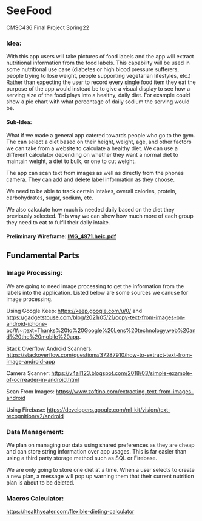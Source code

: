 # SeeFood
CMSC436 Final Project Spring22

### Idea: 
With this app users will take pictures of food labels and the app will extract nutritional information
from the food labels. This capability will be used in some nutritional use case (diabetes or high
blood pressure sufferers, people trying to lose weight, people supporting vegetarian lifestyles, etc.)
Rather than expecting the user to record every single food item they eat the purpose of the app
would instead be to give a visual display to see how a serving size of the food plays into a healthy,
daily diet. For example could show a pie chart with what percentage of daily sodium the serving
would be.

#### Sub-Idea:
What if we made a general app catered towards people who go to the gym. The can select a diet based on their
height, weight, age, and other factors we can take from a website to calculate a healthy diet. We can use a 
different calculator depending on whether they want a normal diet to maintain weight, a diet to bulk, or one 
to cut weight.

The app can scan text from images as well as directly from the phones camera. They can add and delete label
information as they choose. 

We need to be able to track certain intakes, overall calories, protein, carbohydrates, sugar, sodium, etc.

We also calculate how much is needed daily based on the diet they previously selected. This way we can show 
how much more of each group they need to eat to fulfil their daily intake.

#### Preliminary Wireframe: [IMG_4971.heic.pdf](https://github.com/agolikov28/SeeFood/files/8438290/IMG_4971.heic.pdf)

## Fundamental Parts
### Image Processing: 

We are going to need image processing to get the information from the labels into the application. Listed below are some sources we canuse for image processing.

Using Google Keep: https://keep.google.com/u/0/ and
https://gadgetstouse.com/blog/2021/05/21/copy-text-from-images-on-android-iphone-pc/#:~:text=Thanks%20to%20Google%20Lens%20technology,web%20and%20the%20mobile%20app.

Stack Overflow Android Scanners: https://stackoverflow.com/questions/37287910/how-to-extract-text-from-image-android-app

Camera Scanner: https://v4all123.blogspot.com/2018/03/simple-example-of-ocrreader-in-android.html

Scan From Images: https://www.zoftino.com/extracting-text-from-images-android

Using Firebase: https://developers.google.com/ml-kit/vision/text-recognition/v2/android


### Data Management:

We plan on managing our data using shared preferences as they are cheap and can store string information over app usages. This is far easier than using a third party storage method such as SQL or Firebase.

We are only going to store one diet at a time. When a user selects to create a new plan, a message will pop up warning them that their current nutrition plan is about to be deleted.

### Macros Calculator:

https://healthyeater.com/flexible-dieting-calculator

